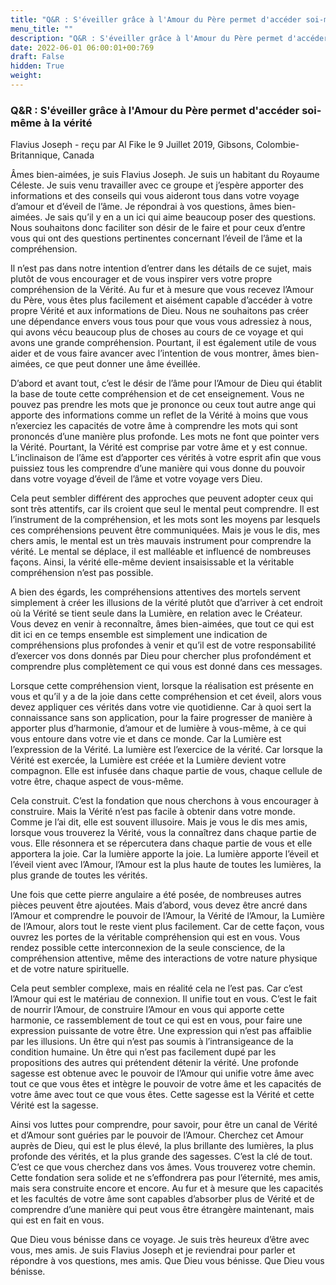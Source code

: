 ```yaml
---
title: "Q&R : S'éveiller grâce à l'Amour du Père permet d'accéder soi-même à la vérité"
menu_title: ""
description: "Q&R : S'éveiller grâce à l'Amour du Père permet d'accéder soi-même à la vérité"
date: 2022-06-01 06:00:01+00:769
draft: False
hidden: True
weight:
---
```

### Q&R : S'éveiller grâce à l'Amour du Père permet d'accéder soi-même à la vérité

Flavius Joseph - reçu par Al Fike le 9 Juillet 2019, Gibsons, Colombie-Britannique, Canada

Âmes bien-aimées, je suis Flavius Joseph. Je suis un habitant du Royaume Céleste. Je suis venu travailler avec ce groupe et j’espère apporter des informations et des conseils qui vous aideront tous dans votre voyage d’amour et d’éveil de l’âme. Je répondrai à vos questions, âmes bien-aimées. Je sais qu’il y en a un ici qui aime beaucoup poser des questions. Nous souhaitons donc faciliter son désir de le faire et pour ceux d’entre vous qui ont des questions pertinentes concernant l’éveil de l’âme et la compréhension.

Il n’est pas dans notre intention d’entrer dans les détails de ce sujet, mais plutôt de vous encourager et de vous inspirer vers votre propre compréhension de la Vérité. Au fur et à mesure que vous recevez l’Amour du Père, vous êtes plus facilement et aisément capable d’accéder à votre propre Vérité et aux informations de Dieu. Nous ne souhaitons pas créer une dépendance envers vous tous pour que vous vous adressiez à nous, qui avons vécu beaucoup plus de choses au cours de ce voyage et qui avons une grande compréhension. Pourtant, il est également utile de vous aider et de vous faire avancer avec l’intention de vous montrer, âmes bien-aimées, ce que peut donner une âme éveillée.

D’abord et avant tout, c’est le désir de l’âme pour l’Amour de Dieu qui établit la base de toute cette compréhension et de cet enseignement. Vous ne pouvez pas prendre les mots que je prononce ou ceux tout autre ange qui apporte des informations comme un reflet de la Vérité à moins que vous n’exerciez les capacités de votre âme à comprendre les mots qui sont prononcés d’une manière plus profonde. Les mots ne font que pointer vers la Vérité. Pourtant, la Vérité est comprise par votre âme et y est connue. L’inclinaison de l’âme est d’apporter ces vérités à votre esprit afin que vous puissiez tous les comprendre d’une manière qui vous donne du pouvoir dans votre voyage d’éveil de l’âme et votre voyage vers Dieu.

Cela peut sembler différent des approches que peuvent adopter ceux qui sont très attentifs, car ils croient que seul le mental peut comprendre. Il est l’instrument de la compréhension, et les mots sont les moyens par lesquels ces compréhensions peuvent être communiquées. Mais je vous le dis, mes chers amis, le mental est un très mauvais instrument pour comprendre la vérité. Le mental se déplace, il est malléable et influencé de nombreuses façons. Ainsi, la vérité elle-même devient insaisissable et la véritable compréhension n’est pas possible.

A bien des égards, les compréhensions attentives des mortels servent simplement à créer les illusions de la vérité plutôt que d’arriver à cet endroit où la Vérité se tient seule dans la Lumière, en relation avec le Créateur. Vous devez en venir à reconnaître, âmes bien-aimées, que tout ce qui est dit ici en ce temps ensemble est simplement une indication de compréhensions plus profondes à venir et qu’il est de votre responsabilité d’exercer vos dons donnés par Dieu pour chercher plus profondément et comprendre plus complètement ce qui vous est donné dans ces messages.

Lorsque cette compréhension vient, lorsque la réalisation est présente en vous et qu’il y a de la joie dans cette compréhension et cet éveil, alors vous devez appliquer ces vérités dans votre vie quotidienne. Car à quoi sert la connaissance sans son application, pour la faire progresser de manière à apporter plus d’harmonie, d’amour et de lumière à vous-même, à ce qui vous entoure dans votre vie et dans ce monde. Car la Lumière est l’expression de la Vérité. La lumière est l’exercice de la vérité. Car lorsque la Vérité est exercée, la Lumière est créée et la Lumière devient votre compagnon. Elle est infusée dans chaque partie de vous, chaque cellule de votre être, chaque aspect de vous-même.

Cela construit. C’est la fondation que nous cherchons à vous encourager à construire. Mais la Vérité n’est pas facile à obtenir dans votre monde. Comme je l’ai dit, elle est souvent illusoire. Mais je vous le dis mes amis, lorsque vous trouverez la Vérité, vous la connaîtrez dans chaque partie de vous. Elle résonnera et se répercutera dans chaque partie de vous et elle apportera la joie. Car la lumière apporte la joie. La lumière apporte l’éveil et l’éveil vient avec l’Amour, l’Amour est la plus haute de toutes les lumières, la plus grande de toutes les vérités.

Une fois que cette pierre angulaire a été posée, de nombreuses autres pièces peuvent être ajoutées. Mais d’abord, vous devez être ancré dans l’Amour et comprendre le pouvoir de l’Amour, la Vérité de l’Amour, la Lumière de l’Amour, alors tout le reste vient plus facilement. Car de cette façon, vous ouvrez les portes de la véritable compréhension qui est en vous. Vous rendez possible cette interconnexion de la seule conscience, de la compréhension attentive, même des interactions de votre nature physique et de votre nature spirituelle.

Cela peut sembler complexe, mais en réalité cela ne l’est pas. Car c’est l’Amour qui est le matériau de connexion. Il unifie tout en vous. C’est le fait de nourrir l’Amour, de construire l’Amour en vous qui apporte cette harmonie, ce rassemblement de tout ce qui est en vous, pour faire une expression puissante de votre être. Une expression qui n’est pas affaiblie par les illusions. Un être qui n’est pas soumis à l’intransigeance de la condition humaine. Un être qui n’est pas facilement dupé par les propositions des autres qui prétendent détenir la vérité. Une profonde sagesse est obtenue avec le pouvoir de l’Amour qui unifie votre âme avec tout ce que vous êtes et intègre le pouvoir de votre âme et les capacités de votre âme avec tout ce que vous êtes. Cette sagesse est la Vérité et cette Vérité est la sagesse.

Ainsi vos luttes pour comprendre, pour savoir, pour être un canal de Vérité et d’Amour sont guéries par le pouvoir de l’Amour. Cherchez cet Amour auprès de Dieu, qui est le plus élevé, la plus brillante des lumières, la plus profonde des vérités, et la plus grande des sagesses. C’est la clé de tout. C’est ce que vous cherchez dans vos âmes. Vous trouverez votre chemin. Cette fondation sera solide et ne s’effondrera pas pour l’éternité, mes amis, mais sera construite encore et encore. Au fur et à mesure que les capacités et les facultés de votre âme sont capables d’absorber plus de Vérité et de comprendre d’une manière qui peut vous être étrangère maintenant, mais qui est en fait en vous.

Que Dieu vous bénisse dans ce voyage. Je suis très heureux d’être avec vous, mes amis. Je suis Flavius Joseph et je reviendrai pour parler et répondre à vos questions, mes amis. Que Dieu vous bénisse. Que Dieu vous bénisse.



